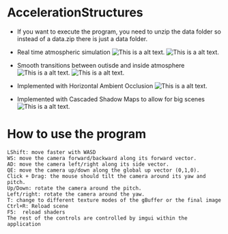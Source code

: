 # AccelerationStructures
- If you want to execute the program, you need to unzip the data folder so instead of a data.zip there is just a data folder.

- Real time atmospheric simulation
![This is a alt text.](/docs/video1.gif "Atmospheric Scattering 1")
![This is a alt text.](/docs/video6.gif "Atmospheric Scattering 6")

- Smooth transitions between outisde and inside atmosphere
![This is a alt text.](/docs/video2.gif "Atmospheric Scattering 2")
![This is a alt text.](/docs/video5.gif "Atmospheric Scattering 3")

- Implemented with Horizontal Ambient Occlusion
![This is a alt text.](/docs/video3.gif "Atmospheric Scattering 4")

- Implemented with Cascaded Shadow Maps to allow for big scenes
![This is a alt text.](/docs/video4.gif "Atmospheric Scattering 5")

# How to use the program
	LShift: move faster with WASD
	WS: move the camera forward/backward along its forward vector.
	AD: move the camera left/right along its side vector.
	QE: move the camera up/down along the global up vector (0,1,0).
	Click + Drag: the mouse should tilt the camera around its yaw and pitch.
	Up/Down: rotate the camera around the pitch.
	Left/right: rotate the camera around the yaw.
	T: change to different texture modes of the gBuffer or the final image
	Ctrl+R: Reload scene
	F5:  reload shaders
	The rest of the controls are controlled by imgui within the application
